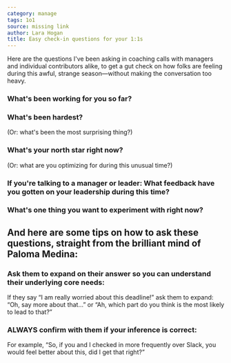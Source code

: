 ```yaml
---
category: manage
tags: 1o1
source: missing link
author: Lara Hogan
title: Easy check-in questions for your 1:1s
---
```





Here are the questions I've been asking in coaching calls with managers and
individual contributors alike, to get a gut check on how folks are feeling
during this awful, strange season—without making the conversation too heavy.

### What's been working for you so far?

### What's been hardest?

(Or: what's been the most surprising thing?)

### What's your north star right now?

(Or: what are you optimizing for during this unusual time?)

### If you're talking to a manager or leader: What feedback have you gotten on your leadership during this time?

### What's one thing you want to experiment with right now?

## And here are some tips on how to ask these questions, straight from the brilliant mind of Paloma Medina:

### Ask them to expand on their answer so you can understand their underlying core needs: 

If they say “I am really worried about this deadline!” ask them to
expand: “Oh, say more about that...” or “Ah, which part do you think is the
most likely to lead to that?”

### ALWAYS confirm with them if your inference is correct: 

For example, “So, if you and I checked in more frequently over Slack, you would feel better about this, did I get that right?”
